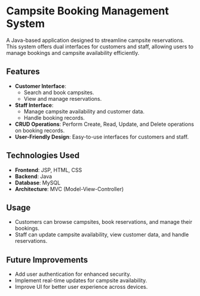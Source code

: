 # Campsite Booking Management System

A Java-based application designed to streamline campsite reservations. This system offers dual interfaces for customers and staff, allowing users to manage bookings and campsite availability efficiently.

## Features
- **Customer Interface**: 
  - Search and book campsites.
  - View and manage reservations.
- **Staff Interface**:
  - Manage campsite availability and customer data.
  - Handle booking records.
- **CRUD Operations**: Perform Create, Read, Update, and Delete operations on booking records.
- **User-Friendly Design**: Easy-to-use interfaces for customers and staff.

## Technologies Used
- **Frontend**: JSP, HTML, CSS
- **Backend**: Java
- **Database**: MySQL
- **Architecture**: MVC (Model-View-Controller)

## Usage
- Customers can browse campsites, book reservations, and manage their bookings.
- Staff can update campsite availability, view customer data, and handle reservations.

## Future Improvements
- Add user authentication for enhanced security.
- Implement real-time updates for campsite availability.
- Improve UI for better user experience across devices.
